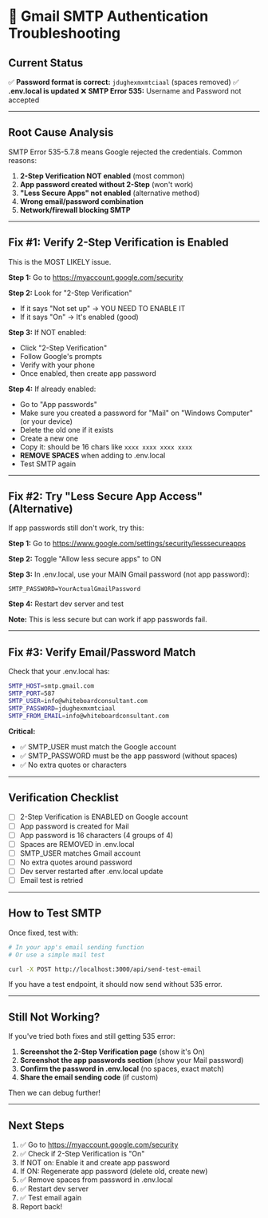 # 🔧 Gmail SMTP Authentication Troubleshooting

## Current Status

✅ **Password format is correct:** `jdughexmxmtciaal` (spaces removed)
✅ **.env.local is updated**
❌ **SMTP Error 535:** Username and Password not accepted

---

## Root Cause Analysis

SMTP Error 535-5.7.8 means Google rejected the credentials. Common reasons:

1. **2-Step Verification NOT enabled** (most common)
2. **App password created without 2-Step** (won't work)
3. **"Less Secure Apps" not enabled** (alternative method)
4. **Wrong email/password combination**
5. **Network/firewall blocking SMTP**

---

## Fix #1: Verify 2-Step Verification is Enabled

This is the MOST LIKELY issue.

**Step 1:** Go to https://myaccount.google.com/security

**Step 2:** Look for "2-Step Verification"
- If it says "Not set up" → YOU NEED TO ENABLE IT
- If it says "On" → It's enabled (good)

**Step 3:** If NOT enabled:
- Click "2-Step Verification"
- Follow Google's prompts
- Verify with your phone
- Once enabled, then create app password

**Step 4:** If already enabled:
- Go to "App passwords"
- Make sure you created a password for "Mail" on "Windows Computer" (or your device)
- Delete the old one if it exists
- Create a new one
- Copy it: should be 16 chars like `xxxx xxxx xxxx xxxx`
- **REMOVE SPACES** when adding to .env.local
- Test SMTP again

---

## Fix #2: Try "Less Secure App Access" (Alternative)

If app passwords still don't work, try this:

**Step 1:** Go to https://www.google.com/settings/security/lesssecureapps

**Step 2:** Toggle "Allow less secure apps" to ON

**Step 3:** In .env.local, use your MAIN Gmail password (not app password):
```
SMTP_PASSWORD=YourActualGmailPassword
```

**Step 4:** Restart dev server and test

**Note:** This is less secure but can work if app passwords fail.

---

## Fix #3: Verify Email/Password Match

Check that your .env.local has:

```bash
SMTP_HOST=smtp.gmail.com
SMTP_PORT=587
SMTP_USER=info@whiteboardconsultant.com
SMTP_PASSWORD=jdughexmxmtciaal
SMTP_FROM_EMAIL=info@whiteboardconsultant.com
```

**Critical:** 
- ✅ SMTP_USER must match the Google account
- ✅ SMTP_PASSWORD must be the app password (without spaces)
- ✅ No extra quotes or characters

---

## Verification Checklist

- [ ] 2-Step Verification is ENABLED on Google account
- [ ] App password is created for Mail
- [ ] App password is 16 characters (4 groups of 4)
- [ ] Spaces are REMOVED in .env.local
- [ ] SMTP_USER matches Gmail account
- [ ] No extra quotes around password
- [ ] Dev server restarted after .env.local update
- [ ] Email test is retried

---

## How to Test SMTP

Once fixed, test with:

```bash
# In your app's email sending function
# Or use a simple mail test

curl -X POST http://localhost:3000/api/send-test-email
```

If you have a test endpoint, it should now send without 535 error.

---

## Still Not Working?

If you've tried both fixes and still getting 535 error:

1. **Screenshot the 2-Step Verification page** (show it's On)
2. **Screenshot the app passwords section** (show your Mail password)
3. **Confirm the password in .env.local** (no spaces, exact match)
4. **Share the email sending code** (if custom)

Then we can debug further!

---

## Next Steps

1. ✅ Go to https://myaccount.google.com/security
2. ✅ Check if 2-Step Verification is "On"
3. If NOT on: Enable it and create app password
4. If ON: Regenerate app password (delete old, create new)
5. ✅ Remove spaces from password in .env.local
6. ✅ Restart dev server
7. ✅ Test email again
8. Report back!
